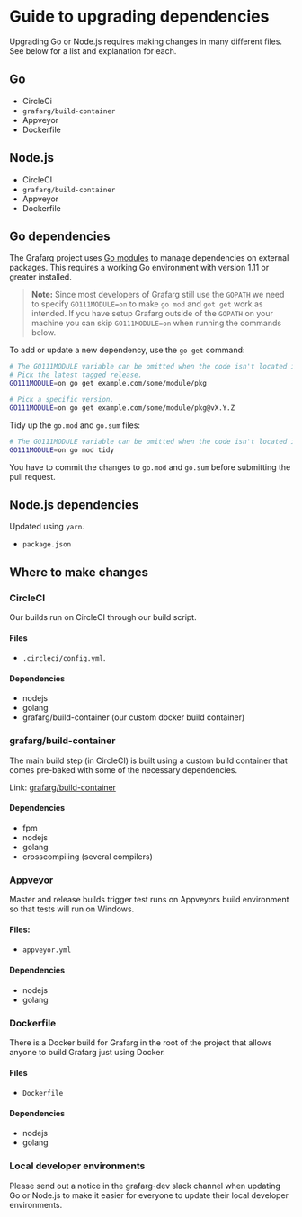 # Guide to upgrading dependencies

Upgrading Go or Node.js requires making changes in many different files. See below for a list and explanation for each.

## Go

- CircleCi
- `grafarg/build-container`
- Appveyor
- Dockerfile

## Node.js

- CircleCI
- `grafarg/build-container`
- Appveyor
- Dockerfile

## Go dependencies

The Grafarg project uses [Go modules](https://golang.org/cmd/go/#hdr-Modules__module_versions__and_more) to manage dependencies on external packages. This requires a working Go environment with version 1.11 or greater installed.

> **Note:** Since most developers of Grafarg still use the `GOPATH` we need to specify `GO111MODULE=on` to make `go mod` and `got get` work as intended. If you have setup Grafarg outside of the `GOPATH` on your machine you can skip `GO111MODULE=on` when running the commands below.

To add or update a new dependency, use the `go get` command:

```bash
# The GO111MODULE variable can be omitted when the code isn't located in GOPATH.
# Pick the latest tagged release.
GO111MODULE=on go get example.com/some/module/pkg

# Pick a specific version.
GO111MODULE=on go get example.com/some/module/pkg@vX.Y.Z
```

Tidy up the `go.mod` and `go.sum` files:

```bash
# The GO111MODULE variable can be omitted when the code isn't located in GOPATH.
GO111MODULE=on go mod tidy
```

You have to commit the changes to `go.mod` and `go.sum` before submitting the pull request.

## Node.js dependencies

Updated using `yarn`.

- `package.json`

## Where to make changes

### CircleCI

Our builds run on CircleCI through our build script.

#### Files

- `.circleci/config.yml`.

#### Dependencies

- nodejs
- golang
- grafarg/build-container (our custom docker build container)

### grafarg/build-container

The main build step (in CircleCI) is built using a custom build container that comes pre-baked with some of the necessary dependencies.

Link: [grafarg/build-container](https://github.com/grafarg/grafarg/tree/master/scripts/build/ci-build)

#### Dependencies

- fpm
- nodejs
- golang
- crosscompiling (several compilers)

### Appveyor

Master and release builds trigger test runs on Appveyors build environment so that tests will run on Windows.

#### Files:

- `appveyor.yml`

#### Dependencies

- nodejs
- golang

### Dockerfile

There is a Docker build for Grafarg in the root of the project that allows anyone to build Grafarg just using Docker.

#### Files

- `Dockerfile`

#### Dependencies

- nodejs
- golang

### Local developer environments

Please send out a notice in the grafarg-dev slack channel when updating Go or Node.js to make it easier for everyone to update their local developer environments.
